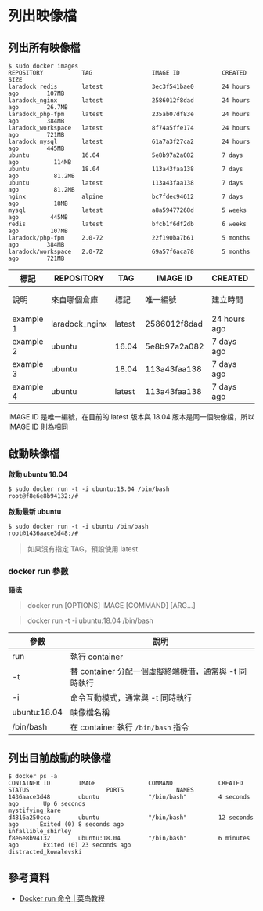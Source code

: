 # 列出映像檔

## 列出所有映像檔

```shell
$ sudo docker images
REPOSITORY           TAG                 IMAGE ID            CREATED             SIZE
laradock_redis       latest              3ec3f541bae0        24 hours ago        107MB
laradock_nginx       latest              2586012f8dad        24 hours ago        26.7MB
laradock_php-fpm     latest              235ab07df83e        24 hours ago        384MB
laradock_workspace   latest              8f74a5ffe174        24 hours ago        721MB
laradock_mysql       latest              61a7a3f27ca2        24 hours ago        445MB
ubuntu               16.04               5e8b97a2a082        7 days ago          114MB
ubuntu               18.04               113a43faa138        7 days ago          81.2MB
ubuntu               latest              113a43faa138        7 days ago          81.2MB
nginx                alpine              bc7fdec94612        7 days ago          18MB
mysql                latest              a8a59477268d        5 weeks ago         445MB
redis                latest              bfcb1f6df2db        6 weeks ago         107MB
laradock/php-fpm     2.0-72              22f190ba7b61        5 months ago        384MB
laradock/workspace   2.0-72              69a57f6aca78        5 months ago        721MB
```

| 標記 |  REPOSITORY |  TAG | IMAGE ID  | CREATED  |  SIZE |
|---|---|---|---|---|---|
| 說明 | 來自哪個倉庫 | 標記  | 唯一編號  | 建立時間  | 檔案大小  |
| example 1 | laradock_nginx |  latest |  2586012f8dad | 24 hours ago  |  26.7MB |
| example 2 | ubuntu |  16.04 | 5e8b97a2a082 | 7 days ago  | 114MB |
| example 3 | ubuntu |  18.04 | 113a43faa138 | 7 days ago  | 81.2MB |
| example 4 | ubuntu |  latest| 113a43faa138 | 7 days ago  | 81.2MB |

IMAGE ID 是唯一編號，在目前的 latest 版本與 18.04 版本是同一個映像檔，所以 IMAGE ID 則為相同

## 啟動映像檔

**啟動 ubuntu 18.04**

```shell
$ sudo docker run -t -i ubuntu:18.04 /bin/bash
root@f8e6e8b94132:/#
```

**啟動最新 ubuntu**

```shell
$ sudo docker run -t -i ubuntu /bin/bash
root@1436aace3d48:/#
```

> 如果沒有指定 TAG，預設使用 latest

### docker run 參數

**語法**

> docker run [OPTIONS] IMAGE [COMMAND] [ARG...]

> docker run -t -i ubuntu:18.04 /bin/bash

| 參數  | 說明  |
|---|---|
| run  |  執行 container |
| -t  | 替 container 分配一個虛擬終端機借，通常與 -t 同時執行 |
| -i  | 命令互動模式，通常與 -t 同時執行  |
| ubuntu:18.04  |  映像檔名稱 |
|  /bin/bash |  在 container 執行 `/bin/bash` 指令 |


## 列出目前啟動的映像檔

```shell
$ docker ps -a
CONTAINER ID        IMAGE               COMMAND             CREATED             STATUS                      PORTS               NAMES
1436aace3d48        ubuntu              "/bin/bash"         4 seconds ago       Up 6 seconds                                    mystifying_kare
d4816a250cca        ubuntu              "/bin/bash"         12 seconds ago      Exited (0) 8 seconds ago                        infallible_shirley
f8e6e8b94132        ubuntu:18.04        "/bin/bash"         6 minutes ago       Exited (0) 23 seconds ago                       distracted_kowalevski
```


## 參考資料
* [Docker run 命令 | 菜鸟教程](http://www.runoob.com/docker/docker-run-command.html)
